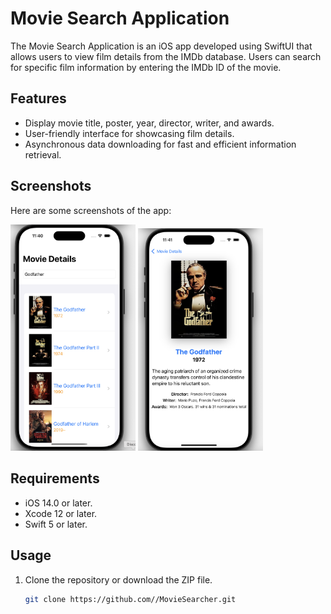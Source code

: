 # Movie Search Application

The Movie Search Application is an iOS app developed using SwiftUI that allows users to view film details from the IMDb database. Users can search for specific film information by entering the IMDb ID of the movie.

## Features

- Display movie title, poster, year, director, writer, and awards.
- User-friendly interface for showcasing film details.
- Asynchronous data downloading for fast and efficient information retrieval.

## Screenshots
Here are some screenshots of the app:

<img src="screenshot1.png" alt="screenshot1" width="200"/>
<img src="screeenshot2.png" alt="screenshot2" width="200"/>

## Requirements

- iOS 14.0 or later.
- Xcode 12 or later.
- Swift 5 or later.

## Usage

1. Clone the repository or download the ZIP file.

   ```bash
   git clone https://github.com//MovieSearcher.git
